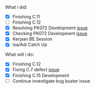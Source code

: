 What i did:
- [x] Finishing C.11
- [ ] Finishing C.12
- [x] Resolving PK072 Development [issue](https://staffinc-co.slack.com/archives/C06M7N8HJV6/p1714640386230899?thread_ts=1714635094.240839&cid=C06M7N8HJV6)
- [x] Checking PK072 Development [issue](https://staffinc-co.slack.com/archives/C06M7N8HJV6/p1714647048666409) 
- [x] Kerjaan BE Session
- [x] Isa/Adi Catch Up

What will i do:
- [x] Finishing C.12
- [x] Fixing C.7 defect [issue](https://sampingan.atlassian.net/browse/KSB-10035)
- [x] Finishing C.15 Development
- [ ] Continue investigate bug buster issue  